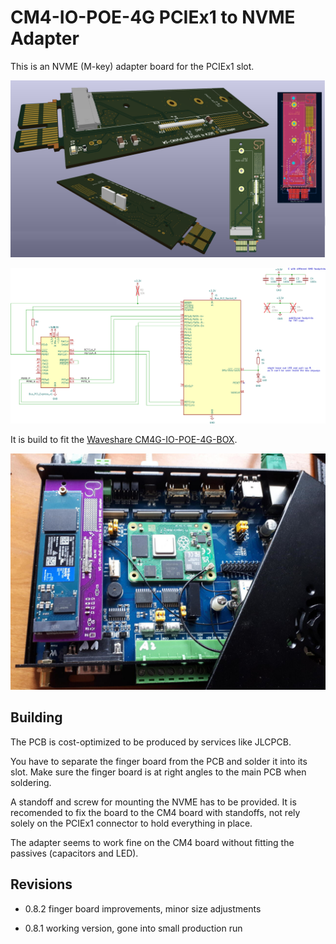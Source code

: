 # CM4-IO-POE-4G PCIEx1 to NVME Adapter

This is an NVME (M-key) adapter board for the PCIEx1 slot.

![PCB renderings](doc/preview_pcb.png)

![PCB renderings](doc/preview_sch.png)

It is build to fit the [Waveshare CM4G-IO-POE-4G-BOX](https://www.waveshare.com/wiki/Compute_Module_4_PoE_4G_Board#Isolation_GPIO.2FI2C).

![adapter in use](doc/IMG_20230401_140919_resized.jpg)

## Building

The PCB is cost-optimized to be produced by services like JLCPCB.

You have to separate the finger board from the PCB and solder it into its slot.
Make sure the finger board is at right angles to the main PCB when soldering.

A standoff and screw for mounting the NVME has to be provided.
It is recomended to fix the board to the CM4 board with standoffs, not rely solely on the PCIEx1 connector to hold everything in place.

The adapter seems to work fine on the CM4 board without fitting the passives (capacitors and LED).

## Revisions

 * 0.8.2 finger board improvements, minor size adjustments

 * 0.8.1 working version, gone into small production run


